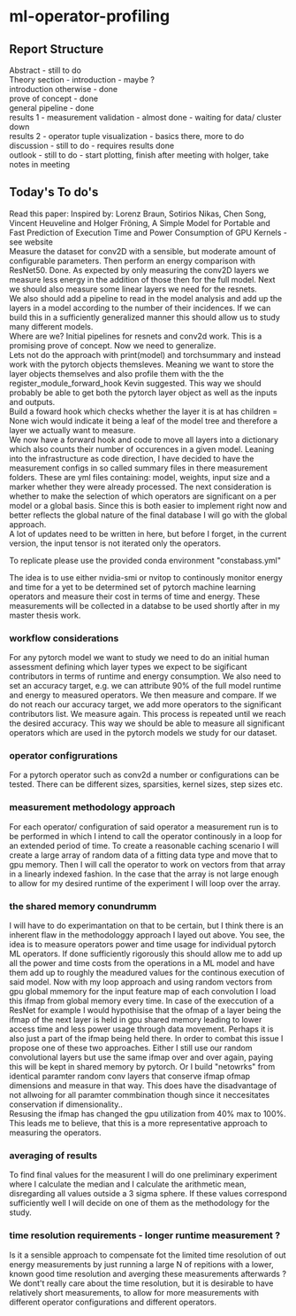 # ml-operator-profiling

## Report Structure
Abstract - still to do \
Theory section - introduction - maybe ?\
introduction otherwise - done\
prove of concept - done\
general pipeline - done\
results 1 - measurement validation - almost done - waiting for data/ cluster down\
results 2 - operator tuple visualization - basics there, more to do\
discussion - still to do - requires results done\
outlook - still to do - start plotting, finish after meeting with holger, take notes in meeting

## Today's To do's
Read this paper: Inspired by: Lorenz Braun, Sotirios Nikas, Chen Song, Vincent Heuveline and Holger Fröning, A Simple Model for Portable and Fast Prediction of Execution Time and Power Consumption of GPU Kernels - see website \
Measure the dataset for conv2D with a sensible, but moderate amount of configurable parameters. Then perform an energy comparison with ResNet50. Done. As expected by only measuring the conv2D layers we measure less energy in the addition of those then for the full model. Next we should also measure some linear layers we need for the resnets. \
We also should add a pipeline to read in the model analysis and add up the layers in a model according to the number of their incidences. If we can build this in a sufficiently generalized manner this should allow us to study many different models. \
Where are we? Initial pipelines for resnets and conv2d work. This is a promising prove of concept. Now we need to generalize. \
Lets not do the approach with print(model) and torchsummary and instead work with the pytorch objects themsleves. Meaning we want to store the layer objects themselves and also profile them with the the register_module_forward_hook Kevin suggested. This way we should probably be able to get both the pytorch layer object as well as the inputs and outputs. \
Build a foward hook which checks whether the layer it is at has children = None wich would indicate it being a leaf of the model tree and therefore a layer we actually want to measure. \
We now have a forward hook and code to move all layers into a dictionary which also counts their number of occurences in a given model. Leaning into the infrastructure as code direction, I have decided to have the measurement configs in so called summary files in there measurement folders. These are yml files containing: model, weights, input size and a marker whether they were already processed. The next consideration is whether to make the selection of which operators are significant on a per model or a global basis. Since this is both easier to implement right now and better reflects the global nature of the final database I will go with the global approach.\
A lot of updates need to be written in here, but before I forget, in the current version, the input tensor is not iterated only the operators. 


To replicate please use the provided conda environment "constabass.yml"

The idea is to use either nvidia-smi or nvitop to continously monitor energy and time for a yet to be determined set of pytorch machine learning operators and measure their cost in terms of time and energy. These measurements will be collected in a databse to be used shortly after in my master thesis work. 


### workflow considerations
For any pytorch model we want to study we need to do an initial human assessment defining which layer types we expect to be sigificant contributors in terms of runtime and energy consumption. We also need to set an accuracy target, e.g. we can attribute 90% of the full model runtime and energy to measured operators. We then measure and compare. If we do not reach our accuracy target, we add more operators to the significant contributors list. We measure again. This process is repeated until we reach the desired accuracy. This way we should be able to measure all significant operators which are used in the pytorch models we study for our dataset.

### operator configrurations
For a pytorch operator such as conv2d a number or configurations can be tested. There can be different sizes, sparsities, kernel sizes, step sizes etc.

### measurement methodology approach
For each operator/ configuration of said operator a measurement run is to be performed in which I intend to call the operator continously in a loop for an extended period of time. To create a reasonable caching scenario I will create a large array of random data of a fitting data type and move that to gpu memory. Then I will call the operator to work on vectors from that array in a linearly indexed fashion. In the case that the array is not large enough to allow for my desired runtime of the experiment I will loop over the array.

### the shared memory conundrumm
I will have to do experimantation on that to be certain, but I think there is an inherent flaw in the methodologgy approach I layed out above. You see, the idea is to measure operators power and time usage for individual pytorch ML operators. If done sufficiently rigorously this should allow me to add up all the power and time costs from the operations in a ML model and have them add up to roughly the meadured values for the continous execution of said model.
Now with my loop approach and using random vectors from gpu global mmemory for the input feature map of each convolution I load this ifmap from global memory every time. In case of the execcution of a ResNet for example I would hypothisise that the ofmap of a layer being the ifmap of the next layer is held in gpu shared memory leading to lower access time and less power usage through data movement. Perhaps it is also just a part of the ifmap being held there. In order to combat this issue I propose one of these two approaches. Either I still use our random convolutional layers but use the same ifmap over and over again, paying this will be kept in shared memory by pytorch. Or I build "netowrks" from identical paramter random conv layers that conserve ifmap ofmap dimensions and measure in that way. This does have the disadvantage of not allwoing for all paramter commbination though since it neccesitates conservation if dimensionality..\
Resusing the ifmap has changed the gpu utilization from 40% max to 100%. This leads me to believe, that this is a more representative approach to measuring the operators.

### averaging of results
To find final values for the measurent I will do one preliminary experiment where I calculate the median and I calculate the arithmetic mean, disregarding all values outside a 3 sigma sphere. If these values correspond sufficiently well I will decide on one of them as the methodology for the study.

### time resolution requirements - longer runtime measurement ?
Is it a sensible approach to compensate fot the limited time resolution of out energy measurements by just running a large N of repitions with a lower, known good time resolution and averging these measurements afterwards ?
We dont't really care about the time resolution, but it is desirable to have relatively short measurements, to allow for more measurements with different operator configurations and different operators.
